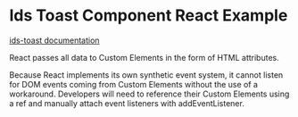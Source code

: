 # Ids Toast Component React Example

[ids-toast documentation](https://github.com/infor-design/enterprise-wc/blob/main/src/components/ids-toast/README.MD)

React passes all data to Custom Elements in the form of HTML attributes.

Because React implements its own synthetic event system, it cannot listen for DOM events coming from Custom Elements without the use of a workaround. Developers will need to reference their Custom Elements using a ref and manually attach event listeners with addEventListener.
